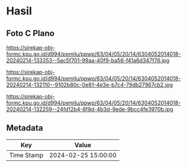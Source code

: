 # Hasil

## Foto C Plano

https://sirekap-obj-formc.kpu.go.id/d994/pemilu/ppwp/63/04/05/20/14/6304052014018-20240214-133353--5ac5f701-99aa-40f9-ba56-f41a6d347f76.jpg

https://sirekap-obj-formc.kpu.go.id/d994/pemilu/ppwp/63/04/05/20/14/6304052014018-20240214-132110--9102b80c-0e81-4e3e-b7c4-79db27967cb2.jpg

https://sirekap-obj-formc.kpu.go.id/d994/pemilu/ppwp/63/04/05/20/14/6304052014018-20240214-132259--24fd12b4-8f8d-4b3d-9ede-9bcc4fe3970b.jpg


## Metadata

| Key        | Value               |
| ---------- | ------------------- |
| Time Stamp | 2024-02-25 15:00:00 |




